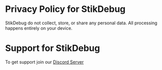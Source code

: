 # Privacy Policy for StikDebug
StikDebug do not collect, store, or share any personal data. All processing happens entirely on your device.

# Support for StikDebug
To get support join our [Discord Server](https://discord.gg/mACqxMxP3X)

